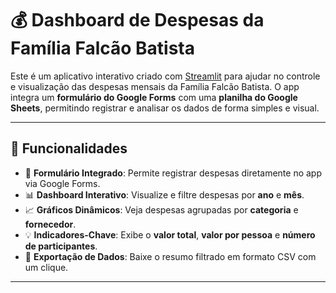 # 💰 Dashboard de Despesas da Família Falcão Batista

Este é um aplicativo interativo criado com [Streamlit](https://streamlit.io) para ajudar no controle e visualização das despesas mensais da Família Falcão Batista. O app integra um **formulário do Google Forms** com uma **planilha do Google Sheets**, permitindo registrar e analisar os dados de forma simples e visual.

---

## 🔧 Funcionalidades

- 📝 **Formulário Integrado**: Permite registrar despesas diretamente no app via Google Forms.
- 📊 **Dashboard Interativo**: Visualize e filtre despesas por **ano** e **mês**.
- 📈 **Gráficos Dinâmicos**: Veja despesas agrupadas por **categoria** e **fornecedor**.
- 💡 **Indicadores-Chave**: Exibe o **valor total**, **valor por pessoa** e **número de participantes**.
- 📄 **Exportação de Dados**: Baixe o resumo filtrado em formato CSV com um clique.

---


